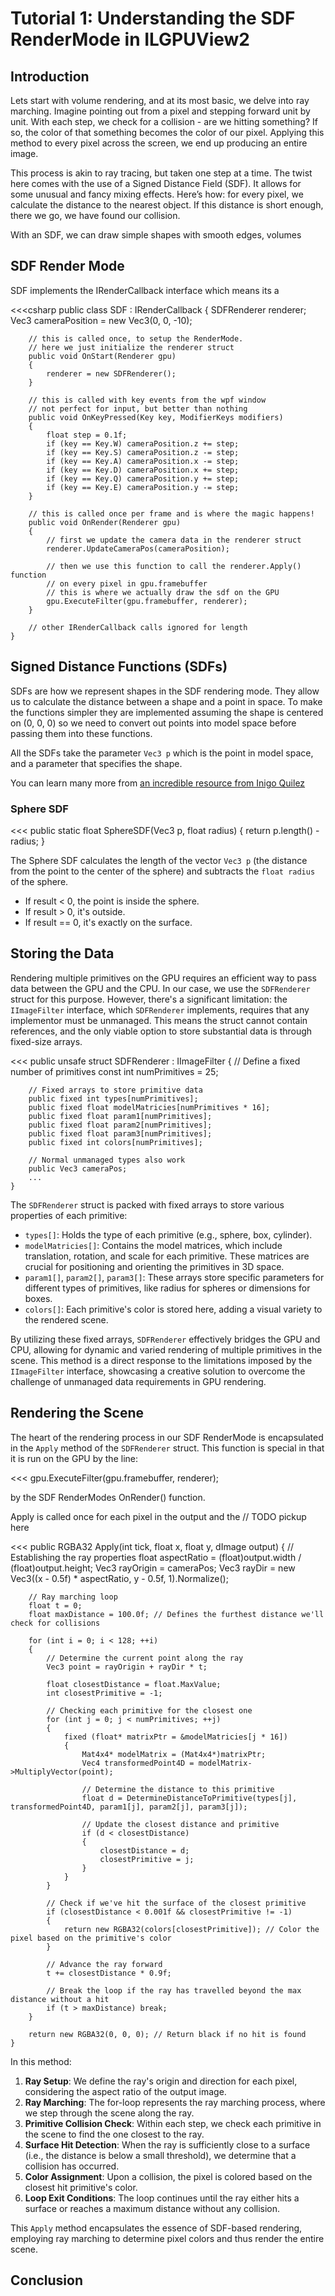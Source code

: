 ﻿# Tutorial 1: Understanding the SDF RenderMode in ILGPUView2

## Introduction

Lets start with volume rendering, and at its most basic, we delve into ray marching. Imagine pointing out from a pixel and stepping forward unit by unit. With each step, we check for a collision - are we hitting something? If so, the color of that something becomes the color of our pixel. Applying this method to every pixel across the screen, we end up producing an entire image.

This process is akin to ray tracing, but taken one step at a time. The twist here comes with the use of a Signed Distance Field (SDF). It allows for some unusual and fancy mixing effects. Here’s how: for every pixel, we calculate the distance to the nearest object. If this distance is short enough, there we go, we have found our collision.

With an SDF, we can draw simple shapes with smooth edges, volumes

## SDF Render Mode

SDF implements the IRenderCallback interface which means its a 

<<<csharp
    public class SDF : IRenderCallback
    { 
        SDFRenderer renderer;
        Vec3 cameraPosition = new Vec3(0, 0, -10);
        
        // this is called once, to setup the RenderMode.
        // here we just initialize the renderer struct
        public void OnStart(Renderer gpu)
        {
            renderer = new SDFRenderer();
        }

        // this is called with key events from the wpf window
        // not perfect for input, but better than nothing
        public void OnKeyPressed(Key key, ModifierKeys modifiers)
        {
            float step = 0.1f;
            if (key == Key.W) cameraPosition.z += step;
            if (key == Key.S) cameraPosition.z -= step;
            if (key == Key.A) cameraPosition.x -= step;
            if (key == Key.D) cameraPosition.x += step;
            if (key == Key.Q) cameraPosition.y += step;
            if (key == Key.E) cameraPosition.y -= step;
        }

        // this is called once per frame and is where the magic happens!
        public void OnRender(Renderer gpu)
        {
            // first we update the camera data in the renderer struct
            renderer.UpdateCameraPos(cameraPosition);

            // then we use this function to call the renderer.Apply() function 
            // on every pixel in gpu.framebuffer
            // this is where we actually draw the sdf on the GPU
            gpu.ExecuteFilter(gpu.framebuffer, renderer);
        }

        // other IRenderCallback calls ignored for length
    }
>>>

## Signed Distance Functions (SDFs)

SDFs are how we represent shapes in the SDF rendering mode. They allow us to calculate the distance between a shape and a point in space. To make the functions simpler they are implemented assuming the shape is centered on (0, 0, 0) so we need to convert out points into model space before passing them into these functions.

All the SDFs take the parameter `Vec3 p` which is the point in model space, and a parameter that specifies the shape.

You can learn many more from [an incredible resource from Inigo Quilez](https://iquilezles.org/articles/distfunctions/)

### Sphere SDF

<<<
    public static float SphereSDF(Vec3 p, float radius)
    {
        return p.length() - radius;
    }
>>>

The Sphere SDF calculates the length of the vector `Vec3 p` (the distance from the point to the center of the sphere) and subtracts the `float radius` of the sphere. 

- If result  < 0, the point is inside the sphere.
- If result  > 0, it's outside.
- If result == 0, it's exactly on the surface.


## Storing the Data

Rendering multiple primitives on the GPU requires an efficient way to pass data between the GPU and the CPU. In our case, we use the `SDFRenderer` struct for this purpose. However, there's a significant limitation: the `IImageFilter` interface, which `SDFRenderer` implements, requires that any implementor must be unmanaged. This means the struct cannot contain references, and the only viable option to store substantial data is through fixed-size arrays.

<<<
    public unsafe struct SDFRenderer : IImageFilter
    {
        // Define a fixed number of primitives
        const int numPrimitives = 25;

        // Fixed arrays to store primitive data
        public fixed int types[numPrimitives];
        public fixed float modelMatricies[numPrimitives * 16];
        public fixed float param1[numPrimitives];
        public fixed float param2[numPrimitives];
        public fixed float param3[numPrimitives];
        public fixed int colors[numPrimitives];

        // Normal unmanaged types also work
        public Vec3 cameraPos;
        ...
    }
>>>

The `SDFRenderer` struct is packed with fixed arrays to store various properties of each primitive:

- `types[]`: Holds the type of each primitive (e.g., sphere, box, cylinder).
- `modelMatricies[]`: Contains the model matrices, which include translation, rotation, and scale for each primitive. These matrices are crucial for positioning and orienting the primitives in 3D space.
- `param1[]`, `param2[]`, `param3[]`: These arrays store specific parameters for different types of primitives, like radius for spheres or dimensions for boxes.
- `colors[]`: Each primitive's color is stored here, adding a visual variety to the rendered scene.

By utilizing these fixed arrays, `SDFRenderer` effectively bridges the GPU and CPU, allowing for dynamic and varied rendering of multiple primitives in the scene. This method is a direct response to the limitations imposed by the `IImageFilter` interface, showcasing a creative solution to overcome the challenge of unmanaged data requirements in GPU rendering.

## Rendering the Scene

The heart of the rendering process in our SDF RenderMode is encapsulated in the `Apply` method of the `SDFRenderer` struct. This function is special in that it is run on the GPU by the line:

<<<
    gpu.ExecuteFilter(gpu.framebuffer, renderer);
>>>

by the SDF RenderModes OnRender() function. 

Apply is called once for each pixel in the output and the // TODO pickup here

<<<
    public RGBA32 Apply(int tick, float x, float y, dImage output)
    {
        // Establishing the ray properties
        float aspectRatio = (float)output.width / (float)output.height;
        Vec3 rayOrigin = cameraPos;
        Vec3 rayDir = new Vec3((x - 0.5f) * aspectRatio, y - 0.5f, 1).Normalize();

        // Ray marching loop
        float t = 0;
        float maxDistance = 100.0f; // Defines the furthest distance we'll check for collisions

        for (int i = 0; i < 128; ++i)
        {
            // Determine the current point along the ray
            Vec3 point = rayOrigin + rayDir * t;

            float closestDistance = float.MaxValue;
            int closestPrimitive = -1;

            // Checking each primitive for the closest one
            for (int j = 0; j < numPrimitives; ++j)
            {
                fixed (float* matrixPtr = &modelMatricies[j * 16])
                {
                    Mat4x4* modelMatrix = (Mat4x4*)matrixPtr;
                    Vec4 transformedPoint4D = modelMatrix->MultiplyVector(point);

                    // Determine the distance to this primitive
                    float d = DetermineDistanceToPrimitive(types[j], transformedPoint4D, param1[j], param2[j], param3[j]);

                    // Update the closest distance and primitive
                    if (d < closestDistance)
                    {
                        closestDistance = d;
                        closestPrimitive = j;
                    }
                }
            }

            // Check if we've hit the surface of the closest primitive
            if (closestDistance < 0.001f && closestPrimitive != -1)
            {
                return new RGBA32(colors[closestPrimitive]); // Color the pixel based on the primitive's color
            }

            // Advance the ray forward
            t += closestDistance * 0.9f;

            // Break the loop if the ray has travelled beyond the max distance without a hit
            if (t > maxDistance) break;
        }

        return new RGBA32(0, 0, 0); // Return black if no hit is found
    }
>>>

In this method:

1. **Ray Setup**: We define the ray's origin and direction for each pixel, considering the aspect ratio of the output image.
2. **Ray Marching**: The for-loop represents the ray marching process, where we step through the scene along the ray.
3. **Primitive Collision Check**: Within each step, we check each primitive in the scene to find the one closest to the ray.
4. **Surface Hit Detection**: When the ray is sufficiently close to a surface (i.e., the distance is below a small threshold), we determine that a collision has occurred.
5. **Color Assignment**: Upon a collision, the pixel is colored based on the closest hit primitive's color.
6. **Loop Exit Conditions**: The loop continues until the ray either hits a surface or reaches a maximum distance without any collision.

This `Apply` method encapsulates the essence of SDF-based rendering, employing ray marching to determine pixel colors and thus render the entire scene.

## Conclusion